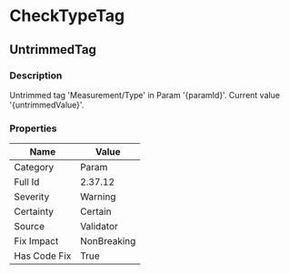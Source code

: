 ﻿---  
uid: Validator_2_37_12  
---

# CheckTypeTag

## UntrimmedTag

### Description

Untrimmed tag 'Measurement\/Type' in Param '{paramId}'. Current value '{untrimmedValue}'.

### Properties

| Name         | Value       |
| ------------ | ----------- |
| Category     | Param       |
| Full Id      | 2.37.12     |
| Severity     | Warning     |
| Certainty    | Certain     |
| Source       | Validator   |
| Fix Impact   | NonBreaking |
| Has Code Fix | True        |
